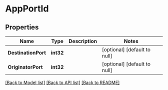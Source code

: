 # AppPortId

## Properties
Name | Type | Description | Notes
------------ | ------------- | ------------- | -------------
**DestinationPort** | **int32** |  | [optional] [default to null]
**OriginatorPort** | **int32** |  | [optional] [default to null]

[[Back to Model list]](../README.md#documentation-for-models) [[Back to API list]](../README.md#documentation-for-api-endpoints) [[Back to README]](../README.md)

